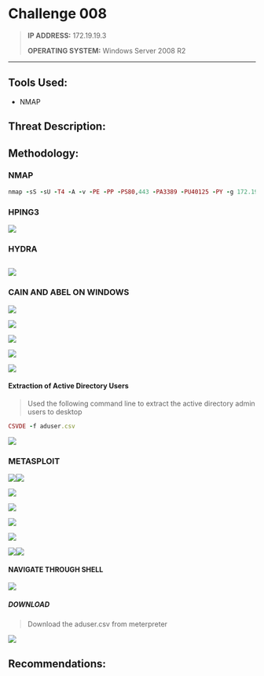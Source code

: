 # Challenge 008

> **IP ADDRESS:** 172.19.19.3
>
> **OPERATING SYSTEM:** Windows Server 2008 R2

---

## Tools Used:

* NMAP

## Threat Description:

## Methodology:

### NMAP

```ruby
nmap -sS -sU -T4 -A -v -PE -PP -PS80,443 -PA3389 -PU40125 -PY -g 172.19.19.3
```

### HPING3

![](/assets/008_HPING3_01.png)

### 

### HYDRA

## ![](/assets/008_HYDRA_01.png)

### 

### CAIN AND ABEL ON WINDOWS

![](/assets/008_CAIN&ABEL_01.png)

![](/assets/008_CAIN&ABEL_02.png)

![](/assets/008_CAIN&ABEL_03.png)

![](/assets/008_CAIN&ABEL_04.png)

![](/assets/008_CAIN&ABEL_05.png)

#### Extraction of Active Directory Users

> Used the following command line to extract the active directory admin users to desktop

```ruby
CSVDE -f aduser.csv
```

![](/assets/008_CAIN&ABEL_06.png)

### METASPLOIT

![](/assets/008_METASPLOIT_01.png)![](/assets/008_METASPLOIT_02.png)

![](/assets/008_METASPLOIT_03.png)

![](/assets/008_METASPLOIT_04.png)

![](/assets/008_METASPLOIT_05.png)

![](/assets/008_METASPLOIT_06.png)

![](/assets/008_METASPLOIT_07.png)![](/assets/008_METASPLOIT_08.png)

#### NAVIGATE THROUGH SHELL

![](/assets/008_METERPRETER_01.png)

##### DOWNLOAD

> Download the aduser.csv from meterpreter

![](/assets/008_METERPRETER_02.png)

## Recommendations:



